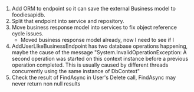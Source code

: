 1. Add ORM to endpoint so it can save the external Business model to foodiesapidb.
2. Split that endpoint into service and repository.
3. Move business response model into services to fix object reference cycle issues.
    - Moved business response model already, now I need to see if I 
4. AddUserLIkeBusinessEndpoint has two database operations happening, maybe the cause of the message "System.InvalidOperationException: A second operation was started on this context instance before a previous operation completed. This is usually caused by different threads concurrently using the same instance of DbContext"
5. Check the result of FindAsync in User's Delete call, FindAsync may never return non null results

